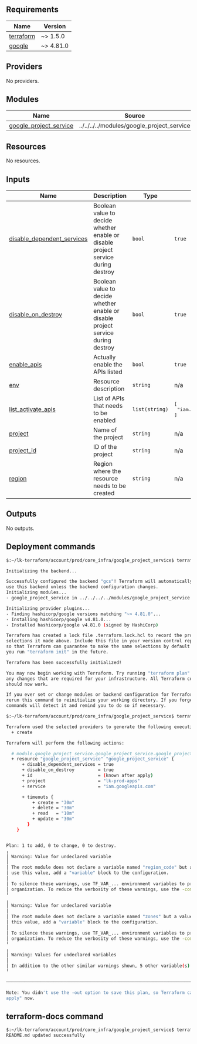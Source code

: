 <!-- BEGIN_TF_DOCS -->
## Requirements

| Name | Version |
|------|---------|
| <a name="requirement_terraform"></a> [terraform](#requirement\_terraform) | ~> 1.5.0 |
| <a name="requirement_google"></a> [google](#requirement\_google) | ~> 4.81.0 |

## Providers

No providers.

## Modules

| Name | Source | Version |
|------|--------|---------|
| <a name="module_google_project_service"></a> [google\_project\_service](#module\_google\_project\_service) | ../../../../modules/google_project_service | n/a |

## Resources

No resources.

## Inputs

| Name | Description | Type | Default | Required |
|------|-------------|------|---------|:--------:|
| <a name="input_disable_dependent_services"></a> [disable\_dependent\_services](#input\_disable\_dependent\_services) | Boolean value to decide whether enable or disable project service during destroy | `bool` | `true` | no |
| <a name="input_disable_on_destroy"></a> [disable\_on\_destroy](#input\_disable\_on\_destroy) | Boolean value to decide whether enable or disable project service during destroy | `bool` | `true` | no |
| <a name="input_enable_apis"></a> [enable\_apis](#input\_enable\_apis) | Actually enable the APIs listed | `bool` | `true` | no |
| <a name="input_env"></a> [env](#input\_env) | Resource description | `string` | n/a | yes |
| <a name="input_list_activate_apis"></a> [list\_activate\_apis](#input\_list\_activate\_apis) | List of APIs that needs to be enabled | `list(string)` | <pre>[<br>  "iam.googleapis.com"<br>]</pre> | no |
| <a name="input_project"></a> [project](#input\_project) | Name of the project | `string` | n/a | yes |
| <a name="input_project_id"></a> [project\_id](#input\_project\_id) | ID of the project | `string` | n/a | yes |
| <a name="input_region"></a> [region](#input\_region) | Region where the resource needs to be created | `string` | n/a | yes |

## Outputs

No outputs.
<!-- END_TF_DOCS -->

## Deployment commands

```bash
$:~/lk-terraform/account/prod/core_infra/google_project_service$ terraform init

Initializing the backend...

Successfully configured the backend "gcs"! Terraform will automatically
use this backend unless the backend configuration changes.
Initializing modules...
- google_project_service in ../../../../modules/google_project_service

Initializing provider plugins...
- Finding hashicorp/google versions matching "~> 4.81.0"...
- Installing hashicorp/google v4.81.0...
- Installed hashicorp/google v4.81.0 (signed by HashiCorp)

Terraform has created a lock file .terraform.lock.hcl to record the provider
selections it made above. Include this file in your version control repository
so that Terraform can guarantee to make the same selections by default when
you run "terraform init" in the future.

Terraform has been successfully initialized!

You may now begin working with Terraform. Try running "terraform plan" to see
any changes that are required for your infrastructure. All Terraform commands
should now work.

If you ever set or change modules or backend configuration for Terraform,
rerun this command to reinitialize your working directory. If you forget, other
commands will detect it and remind you to do so if necessary.
```

```bash
$:~/lk-terraform/account/prod/core_infra/google_project_service$ terraform plan -var-file=../../../tfvars/prod.tfvars

Terraform used the selected providers to generate the following execution plan. Resource actions are indicated with the following symbols:
  + create

Terraform will perform the following actions:

  # module.google_project_service.google_project_service.google_project_service["iam.googleapis.com"] will be created
  + resource "google_project_service" "google_project_service" {
      + disable_dependent_services = true
      + disable_on_destroy         = true
      + id                         = (known after apply)
      + project                    = "lk-prod-apps"
      + service                    = "iam.googleapis.com"

      + timeouts {
          + create = "30m"
          + delete = "30m"
          + read   = "10m"
          + update = "30m"
        }
    }


Plan: 1 to add, 0 to change, 0 to destroy.
╷
│ Warning: Value for undeclared variable
│ 
│ The root module does not declare a variable named "region_code" but a value was found in file "../../../tfvars/prod.tfvars". If you meant to
│ use this value, add a "variable" block to the configuration.
│ 
│ To silence these warnings, use TF_VAR_... environment variables to provide certain "global" settings to all configurations in your
│ organization. To reduce the verbosity of these warnings, use the -compact-warnings option.
╵
╷
│ Warning: Value for undeclared variable
│ 
│ The root module does not declare a variable named "zones" but a value was found in file "../../../tfvars/prod.tfvars". If you meant to use
│ this value, add a "variable" block to the configuration.
│ 
│ To silence these warnings, use TF_VAR_... environment variables to provide certain "global" settings to all configurations in your
│ organization. To reduce the verbosity of these warnings, use the -compact-warnings option.
╵
╷
│ Warning: Values for undeclared variables
│ 
│ In addition to the other similar warnings shown, 5 other variable(s) defined without being declared.
╵

─────────────────────────────────────────────────────────────────────────────────────────────────────────────────────────────────────────────

Note: You didn't use the -out option to save this plan, so Terraform can't guarantee to take exactly these actions if you run "terraform
apply" now.
```

## terraform-docs command

```bash
$:~/lk-terraform/account/prod/core_infra/google_project_service$ terraform-docs markdown table --output-file README.md --output-mode inject .
README.md updated successfully
```